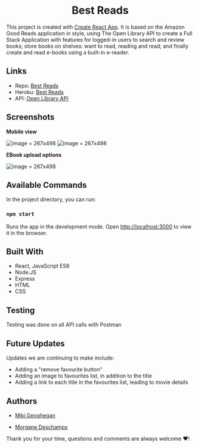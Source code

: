 <h1 align="center">Best Reads</h1>

This project is created with [Create React App](https://github.com/facebook/create-react-app). It is based on the Amazon Good Reads application in style, using The Open Library API to create a Full Stack Application with features for logged-in users to search and review books; store books on shelves: want to read, reading and read; and finally create and read e-books using a built-in e-reader.

## Links

- Repo: [Best Reads](https://github.com/Miki-Geoghegan/BestReads)
- Heroku: [Best Reads](https://mm-best-reads.herokuapp.com/)
- API: [Open Library API](https://openlibrary.org/developers/api)


## Screenshots

**Mobile view**
<p float="left">

  ![image](https://user-images.githubusercontent.com/83708369/137088524-5ffd656f-97eb-4bbc-b12e-1eea0c3dd2af.png) = 267x498
  ![image](https://user-images.githubusercontent.com/83708369/137095470-8c38dc69-d7eb-4d3b-996a-016b74b946d9.png) = 267x498
</p>

**EBook upload options**
<p align ="center">

![image](https://user-images.githubusercontent.com/83708369/137096242-16d45086-0b6c-4982-9804-4d344609bd58.png) = 267x498
</p>


## Available Commands

In the project directory, you can run:

### `npm start`

Runs the app in the development mode. Open [http://localhost:3000](http://localhost:3000) to view it in the browser.


## Built With

- React, JavaScript ES6
- Node.JS
- Express
- HTML
- CSS

## Testing

Testing was done on all API calls with Postman


## Future Updates

<p>Updates we are continuing to make include:</p>
<ul>
<li>Adding a "remove favourite button"</li>
<li>Adding an image to favourites list, in addition to the title</li>
<li>Adding a link to each title in the favourites list, leading to movie details</li>
</ul>

## Authors

- [Miki Geoghegan](https://github.com/Miki-Geoghegan)

- [Morgane Deschamps](https://github.com/MorganeDeschamps)

Thank you for your time, questions and comments are always welcome :heart:!
